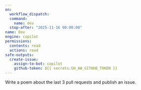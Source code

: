```yaml
---
on: 
  workflow_dispatch:
  command:
    name: dev
  stop-after: "2025-11-16 00:00:00"
name: Dev
engine: copilot
permissions:
  contents: read
  actions: read
safe-outputs:
  create-issue:
    assign-to-bot: copilot
    github-token: ${{ secrets.GH_AW_GITHUB_TOKEN }}
---
```


Write a poem about the last 3 pull requests and publish an issue.
